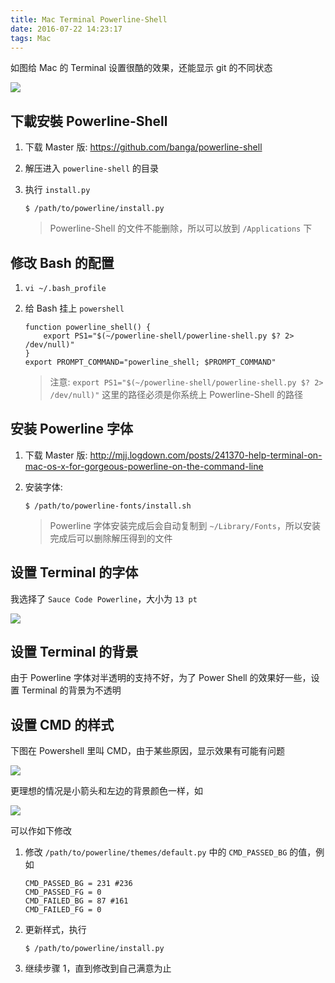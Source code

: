 ```yaml
---
title: Mac Terminal Powerline-Shell
date: 2016-07-22 14:23:17
tags: Mac
---
```

如图给 Mac 的 Terminal 设置很酷的效果，还能显示 git 的不同状态

![](/img/mac/terminal-powershell.png)

<!--more-->

## 下載安裝 Powerline-Shell
1. 下载 Master 版: <https://github.com/banga/powerline-shell>
2. 解压进入 `powerline-shell` 的目录
3. 执行 `install.py`

    ```
    $ /path/to/powerline/install.py
    ```

    > Powerline-Shell 的文件不能删除，所以可以放到 `/Applications` 下

## 修改 Bash 的配置
1. `vi ~/.bash_profile`
2. 给 Bash 挂上 `powershell`

    ```
    function powerline_shell() {
        export PS1="$(~/powerline-shell/powerline-shell.py $? 2> /dev/null)"
    }
    export PROMPT_COMMAND="powerline_shell; $PROMPT_COMMAND"
    ```

    > 注意: `export PS1="$(~/powerline-shell/powerline-shell.py $? 2> /dev/null)"` 这里的路径必须是你系统上 Powerline-Shell 的路径

## 安装 Powerline 字体
1. 下载 Master 版: <http://mjj.logdown.com/posts/241370-help-terminal-on-mac-os-x-for-gorgeous-powerline-on-the-command-line>
2. 安装字体:

    ```
    $ /path/to/powerline-fonts/install.sh
    ```

    > Powerline 字体安装完成后会自动复制到 `~/Library/Fonts`，所以安装完成后可以删除解压得到的文件

## 设置 Terminal 的字体
我选择了 `Sauce Code Powerline`，大小为 `13 pt`

![](/img/mac/terminal-font.png)

## 设置 Terminal 的背景
由于 Powerline 字体对半透明的支持不好，为了 Power Shell 的效果好一些，设置 Terminal 的背景为不透明

## 设置 CMD 的样式
下图在 Powershell 里叫 CMD，由于某些原因，显示效果有可能有问题

![](/img/mac/terminal-powershell-cmd-bad.png)

更理想的情况是小箭头和左边的背景颜色一样，如

![](/img/mac/terminal-powershell-cmd.png)

可以作如下修改

1. 修改 `/path/to/powerline/themes/default.py` 中的 `CMD_PASSED_BG` 的值，例如

    ```
    CMD_PASSED_BG = 231 #236
    CMD_PASSED_FG = 0
    CMD_FAILED_BG = 87 #161
    CMD_FAILED_FG = 0
    ```
2. 更新样式，执行

    ```
    $ /path/to/powerline/install.py
    ```
3. 继续步骤 1，直到修改到自己满意为止






